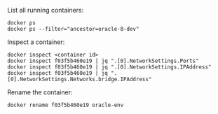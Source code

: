List all running containers:

```
docker ps
docker ps --filter="ancestor=oracle-8-dev"
```

Inspect a container:

```
docker inspect <container id>
docker inspect f03f5b460e19 | jq ".[0].NetworkSettings.Ports"
docker inspect f03f5b460e19 | jq ".[0].NetworkSettings.IPAddress"
docker inspect f03f5b460e19 | jq ".[0].NetworkSettings.Networks.bridge.IPAddress"
```

Rename the container:

```
docker rename f03f5b460e19 oracle-env
```
